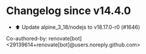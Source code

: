 # Changelog since v14.4.0
- ⬆️ Update alpine_3_18/nodejs to v18.17.0-r0 (#1646)

Co-authored-by: renovate[bot] <29139614+renovate[bot]@users.noreply.github.com> 
